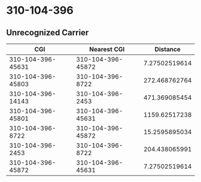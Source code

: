 # 310-104-396
## Unrecognized Carrier


| CGI | Nearest CGI | Distance |
|-----|-------------|----------|
| 310-104-396-45631 | 310-104-396-45872 | 7.27502519614 |
| 310-104-396-45803 | 310-104-396-8722 | 272.468762764 |
| 310-104-396-14143 | 310-104-396-2453 | 471.369085454 |
| 310-104-396-45801 | 310-104-396-45631 | 1159.62517238 |
| 310-104-396-8722 | 310-104-396-45872 | 15.2595895034 |
| 310-104-396-2453 | 310-104-396-8722 | 204.438065991 |
| 310-104-396-45872 | 310-104-396-45631 | 7.27502519614 |
